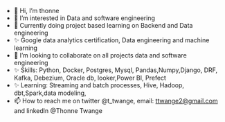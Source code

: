 - 👋 Hi, I’m thonne
- 👀 I’m interested in Data and software engineering
- 🌱 Currently doing project based learning on Backend and Data engineering
- ✨ Google data analytics certification, Data engineering and machine learning
- 💞️ I’m looking to collaborate on all projects data and software engineering
- ✨ Skills: Python, Docker, Postgres, Mysql, Pandas,Numpy,Django, DRF, Kafka, Debezium, Oracle db, looker,Power BI, Prefect
- ✨ Learning: Streaming and batch processes, Hive, Hadoop, dbt,Spark,data modeling, 
- 📫 How to reach me on twitter @t_twange, email: ttwange2@gmail.com and linkedln @Thonne Twange

<!---
ttwange/ttwange is a ✨ special ✨ repository because its `README.md` (this file) appears on your GitHub profile.
You can click the Preview link to take a look at your changes.
--->
